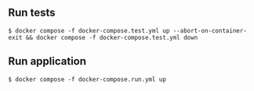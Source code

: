 ## Run tests
```shell
$ docker compose -f docker-compose.test.yml up --abort-on-container-exit && docker compose -f docker-compose.test.yml down
```

## Run application
```shell
$ docker compose -f docker-compose.run.yml up
```